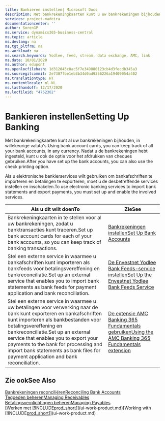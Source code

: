 ```yaml
---
title: Bankieren instellen| Microsoft Docs
description: Met bankrekeningkaarten kunt u uw bankrekeningen bijhouden en bankfeeds instellen, zoals Yodlee, om gegevens uit te wisselen.
services: project-madeira
documentationcenter: ''
author: SorenGP
ms.service: dynamics365-business-central
ms.topic: article
ms.devlang: na
ms.tgt_pltfrm: na
ms.workload: na
ms.search.keywords: Yodlee, feed, stream, data exchange, AMC, link
ms.date: 10/01/2020
ms.author: edupont
ms.openlocfilehash: 1d312045c8ac5f7e349880123cb4d3fecdb345a3
ms.sourcegitcommit: 2e7307fbe1eb3b34d0ad9356226a19409054a402
ms.translationtype: HT
ms.contentlocale: nl-NL
ms.lasthandoff: 12/17/2020
ms.locfileid: "4752302"
---
```

# <a name="setting-up-banking"></a><span data-ttu-id="9f538-103">Bankieren instellen</span><span class="sxs-lookup"><span data-stu-id="9f538-103">Setting Up Banking</span></span>
<span data-ttu-id="9f538-104">Met bankrekeningkaarten kunt al uw bankrekeningen bijhouden, in willekeurige valuta's.</span><span class="sxs-lookup"><span data-stu-id="9f538-104">Using bank account cards, you can keep track of all your bank accounts, in any currency.</span></span> <span data-ttu-id="9f538-105">Nadat u de bankrekeningen hebt ingesteld, kunt u ook de optie voor het afdrukken van cheques gebruiken.</span><span class="sxs-lookup"><span data-stu-id="9f538-105">After you have set up the bank accounts, you can also use the check printing option.</span></span>

<span data-ttu-id="9f538-106">Als u elektronische bankierservices wilt gebruiken om bankafschriften te importeren en betalingen te exporteren, moet u de desbetreffende services instellen en inschakelen.</span><span class="sxs-lookup"><span data-stu-id="9f538-106">To use electronic banking services to import bank statements and  export payments, you must set up and enable the involved services.</span></span>

| <span data-ttu-id="9f538-107">Als u dit wilt doen</span><span class="sxs-lookup"><span data-stu-id="9f538-107">To</span></span> | <span data-ttu-id="9f538-108">Zie</span><span class="sxs-lookup"><span data-stu-id="9f538-108">See</span></span> |
| --- | --- |
| <span data-ttu-id="9f538-109">Bankrekeningkaarten in te stellen voor al uw bankrekeningen, zodat u banktransacties kunt traceren.</span><span class="sxs-lookup"><span data-stu-id="9f538-109">Set up bank account cards for each of your bank accounts, so you can keep track of banking transactions.</span></span> |[<span data-ttu-id="9f538-110">Bankrekeningen instellen</span><span class="sxs-lookup"><span data-stu-id="9f538-110">Set Up Bank Accounts</span></span>](bank-how-setup-bank-accounts.md) |
| <span data-ttu-id="9f538-111">Stel een externe service in waarmee u bankafschriften kunt importeren als bankfeeds voor betalingsvereffening en bankreconciliatie.</span><span class="sxs-lookup"><span data-stu-id="9f538-111">Set up an external service that enables you to import bank statements as bank feeds for payment application and bank reconciliation.</span></span> |[<span data-ttu-id="9f538-112">De Envestnet Yodlee Bank Feeds-service instellen</span><span class="sxs-lookup"><span data-stu-id="9f538-112">Set Up the Envestnet Yodlee Bank Feeds Service</span></span>](bank-how-setup-bank-statement-service.md) |
| <span data-ttu-id="9f538-113">Stel een externe service in waarmee u uw betalingen voor verwerking naar de bank kunt exporteren en bankafschriften kunt importeren als bankbestanden voor betalingsvereffening en bankreconciliatie.</span><span class="sxs-lookup"><span data-stu-id="9f538-113">Set up an external service that enables you to export your payments to the bank for processing  and import bank statements as bank files for payment application and bank reconciliation.</span></span> |[<span data-ttu-id="9f538-114">De extensie AMC Banking 365 Fundamentals gebruiken</span><span class="sxs-lookup"><span data-stu-id="9f538-114">Using the AMC Banking 365 Fundamentals extension</span></span>](ui-extensions-amc-banking.md) |

## <a name="see-also"></a><span data-ttu-id="9f538-115">Zie ook</span><span class="sxs-lookup"><span data-stu-id="9f538-115">See Also</span></span>
[<span data-ttu-id="9f538-116">Bankrekeningen reconciliëren</span><span class="sxs-lookup"><span data-stu-id="9f538-116">Reconciling Bank Accounts</span></span>](bank-manage-bank-accounts.md)  
[<span data-ttu-id="9f538-117">Tegoeden beheren</span><span class="sxs-lookup"><span data-stu-id="9f538-117">Managing Receivables</span></span>](receivables-manage-receivables.md)  
[<span data-ttu-id="9f538-118">Betalingsverplichtingen beheren</span><span class="sxs-lookup"><span data-stu-id="9f538-118">Managing Payables</span></span>](payables-manage-payables.md)  
<span data-ttu-id="9f538-119">[Werken met [!INCLUDE[prod_short](includes/prod_short.md)]](ui-work-product.md)</span><span class="sxs-lookup"><span data-stu-id="9f538-119">[Working with [!INCLUDE[prod_short](includes/prod_short.md)]](ui-work-product.md)</span></span>

